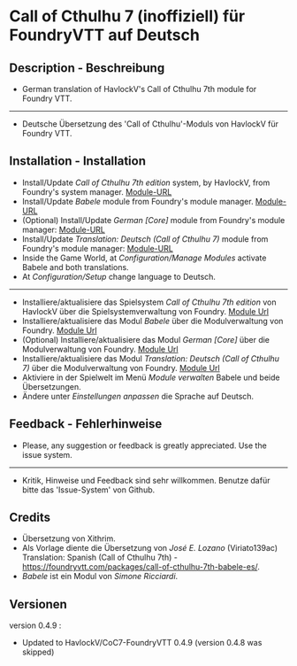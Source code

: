 # Call of Cthulhu 7 (inoffiziell) für FoundryVTT auf Deutsch

## Description - Beschreibung  

* German translation of HavlockV's Call of Cthulhu 7th module for Foundry VTT.
----
* Deutsche Übersetzung des 'Call of Cthulhu'-Moduls von HavlockV für Foundry VTT.

## Installation - Installation  

* Install/Update _Call of Cthulhu 7th edition_ system, by HavlockV, from Foundry's system manager.
[Module-URL](https://foundryvtt.com/packages/CoC7/)
* Install/Update _Babele_ module from Foundry's module manager.
[Module-URL](https://foundryvtt.com/packages/babele/)
* (Optional) Install/Update _German [Core]_ module from Foundry's module manager:
[Module-URL](https://foundryvtt.com/packages/lang-de)
* Install/Update _Translation: Deutsch (Call of Cthulhu 7)_ module from Foundry's module manager:
[Module-URL](https://foundryvtt.com/packages/call-of-cthulhu-7th-babele-de/)
* Inside the Game World, at _Configuration/Manage Modules_ activate Babele and both translations.
* At _Configuration/Setup_ change language to Deutsch.
----
* Installiere/aktualisiere das Spielsystem _Call of Cthulhu 7th edition_ von HavlockV über die Spielsystemverwaltung von Foundry.
[Module Url](https://foundryvtt.com/packages/CoC7/)
* Installiere/aktualisiere das Modul _Babele_ über die Modulverwaltung von Foundry.
[Module Url](https://foundryvtt.com/packages/babele/)
* (Optional) Installiere/aktualisiere das Modul _German [Core]_ über die Modulverwaltung von Foundry.
[Module Url](https://foundryvtt.com/packages/lang-de)
* Installiere/aktualisiere das Modul _Translation: Deutsch (Call of Cthulhu 7)_ über die Modulverwaltung von Foundry.
[Module Url](https://foundryvtt.com/packages/call-of-cthulhu-7th-babele-de/)
* Aktiviere in der Spielwelt im Menü _Module verwalten_ Babele und beide Übersetzungen.
* Ändere unter _Einstellungen anpassen_ die Sprache auf Deutsch.

## Feedback - Fehlerhinweise

* Please, any suggestion or feedback is greatly appreciated. Use the issue system.
----
* Kritik, Hinweise und Feedback sind sehr willkommen. Benutze dafür bitte das 'Issue-System' von Github.

## Credits  

* Übersetzung von Xithrim.
* Als Vorlage diente die Übersetzung von *José E. Lozano* (Viriato139ac) Translation: Spanish (Call of Cthulhu 7th) - https://foundryvtt.com/packages/call-of-cthulhu-7th-babele-es/.
* *Babele* ist ein Modul von *Simone Ricciardi*.

## Versionen

version 0.4.9 :

* Updated to HavlockV/CoC7-FoundryVTT 0.4.9 (version 0.4.8 was skipped)

